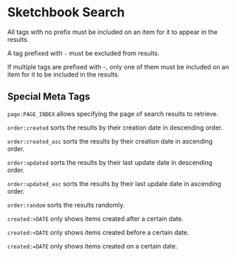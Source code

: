 # Sketchbook Search

All tags with no prefix must be included on an item for it to appear in the results.

A tag prefixed with `-` must be excluded from results.

If multiple tags are prefixed with `~`, only one of them must be included on an item for it to be included in the results.

## Special Meta Tags

`page:PAGE_INDEX` allows specifying the page of search results to retrieve.

`order:created` sorts the results by their creation date in descending order.

`order:created_asc` sorts the results by their creation date in ascending order.

`order:updated` sorts the results by their last update date in descending order.

`order:updated_asc` sorts the results by their last update date in ascending order.

`order:random` sorts the results randomly.

`created:>DATE` only shows items created after a certain date.

`created:<DATE` only shows items created before a certain date.

`created:=DATE` only shows items created on a certain date.
